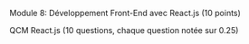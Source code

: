 Module 8: Développement Front-End avec React.js (10 points)

  QCM React.js (10 questions, chaque question notée sur 0.25)

